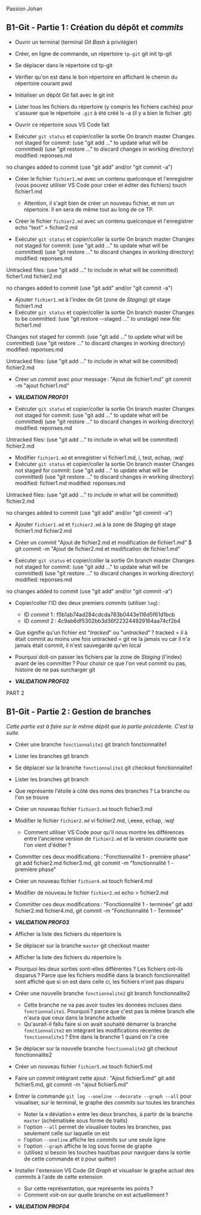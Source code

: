 Passion Johan

## B1-Git - Partie 1 : Création du dépôt et _commits_

- Ouvrir un terminal (terminal _Git Bash_ à privilégier)

- Créer, en ligne de commande, un répertoire `tp-git`
git init tp-git
- Se déplacer dans le répertoire
cd tp-git
- Vérifier qu'on est dans le bon répertoire en affichant le chemin du répertoire courant
pwd
- Initialiser un dépôt Git
fait avec le git init
- Lister tous les fichiers du répertoire (y compris les fichiers cachés) pour s'assurer que le répertoire `.git` à été créé
ls -a (il y a bien le fichier .git)
- Ouvrir ce répertoire sous VS Code
fait
- Exécuter `git status` et copier/coller la sortie
On branch master
Changes not staged for commit:
  (use "git add <file>..." to update what will be committed)
  (use "git restore <file>..." to discard changes in working directory)
        modified:   reponses.md

no changes added to commit (use "git add" and/or "git commit -a")
- Créer le fichier `fichier1.md` avec un contenu quelconque et l'enregistrer (vous pouvez utiliser VS Code pour créer et éditer des fichiers)
touch fichier1.md
  - Attention, il s'agit bien de créer un nouveau fichier, et non un répertoire. Il en sera de même tout au long de ce TP.

- Créer le fichier `fichier2.md` avec un contenu quelconque et l'enregistrer
echo "text" > fichier2.md
- Exécuter `git status` et copier/coller la sortie
On branch master
Changes not staged for commit:
  (use "git add <file>..." to update what will be committed)
  (use "git restore <file>..." to discard changes in working directory)
        modified:   reponses.md

Untracked files:
  (use "git add <file>..." to include in what will be committed)
        ficher1.md
        fichier2.md

no changes added to commit (use "git add" and/or "git commit -a")

- Ajouter `fichier1.md` à l'index de Git (zone de _Staging_)
git stage fichier1.md 
- Exécuter `git status` et copier/coller la sortie
On branch master
Changes to be committed:
  (use "git restore --staged <file>..." to unstage)
        new file:   ficher1.md

Changes not staged for commit:
  (use "git add <file>..." to update what will be committed)
  (use "git restore <file>..." to discard changes in working directory)
        modified:   reponses.md

Untracked files:
  (use "git add <file>..." to include in what will be committed)
        fichier2.md

- Créer un _commit_ avec pour message : "Ajout de fichier1.md"
git commit -m "ajout fichier1.md"
- **_VALIDATION PROF01_**

- Exécuter `git status` et copier/coller la sortie
On branch master
Changes not staged for commit:
  (use "git add <file>..." to update what will be committed)
  (use "git restore <file>..." to discard changes in working directory)
        modified:   reponses.md

Untracked files:
  (use "git add <file>..." to include in what will be committed)
        fichier2.md


- Modifier `fichier1.md` et enregistrer
vi fichier1.md, i, test, echap, :wq!
- Exécuter `git status` et copier/coller la sortie
On branch master
Changes not staged for commit:
  (use "git add <file>..." to update what will be committed)
  (use "git restore <file>..." to discard changes in working directory)
        modified:   fichier1.md
        modified:   reponses.md

Untracked files:
  (use "git add <file>..." to include in what will be committed)
        fichier2.md

no changes added to commit (use "git add" and/or "git commit -a")

- Ajouter `fichier1.md` et `fichier2.md` à la zone de _Staging_
git stage fichier1.md fichier2.md

- Créer un _commit_ "Ajout de fichier2.md et modification de fichier1.md"
$ git commit -m "Ajout de fichier2.md et modification de fichier1.md"

- Exécuter `git status` et copier/coller la sortie
On branch master
Changes not staged for commit:
  (use "git add <file>..." to update what will be committed)
  (use "git restore <file>..." to discard changes in working directory)
        modified:   reponses.md

no changes added to commit (use "git add" and/or "git commit -a")

- Copier/coller l'ID des deux premiers _commits_ (utiliser `log`) :

  - ID _commit_ 1 : f5b1ab74ad284cdcda783b0443e116d5f61d1bcb
  - ID _commit_ 2 : 4c9ab6df5302bb3d36f223244929164aa74cf2b4

- Que signifie qu'un fichier est "_tracked_" ou "_untracked_" ?
tracked = il à était commit au moins une fois
untracked = git ne la jamais vu car il n'a jamais était commit, il n'est sauvegardé qu'en local
- Pourquoi doit-on passer les fichiers par la zone de _Staging_ (l'index) avant de les committer ?
Pour choisir ce que l'on veut commit ou pas, histoire de ne pas surcharger git
- **_VALIDATION PROF02_**







PART 2




## B1-Git - Partie 2 : Gestion de branches

_Cette partie est à faire sur le même dépôt que la partie précédente. C'est la suite._

- Créer une branche `fonctionnalite1`
git branch fonctionnalite1
- Lister les branches
git branch 
- Se déplacer sur la branche `fonctionnalite1`
git checkout fonctionnalite1
- Lister les branches
git branch
- Que représente l'étoile à côté des noms des branches ?
La branche ou l'on se trouve
- Créer un nouveau fichier `fichier3.md`
touch fichier3.md
- Modifier le fichier `fichier2.md`
vi fichier2.md, i,eeee, echap, :wq!
  - Comment utiliser VS Code pour qu'il nous montre les différences entre l'ancienne version de `fichier2.md` et la version courante que l'on vient d'éditer ?

- Committer ces deux modifications : "Fonctionnalité 1 - première phase"
git add fichier2.md fichier3.md, git commit -m "fonctionnalité 1 - première phase"
- Créer un nouveau fichier `fichier4.md`
touch fichier4.md
- Modifier de nouveau le fichier `fichier2.md`
echo > fichier2.md
- Committer ces deux modifications : "Fonctionnalité 1 - terminée"
git add fichier2.md fichier4.md, git commit -m "Fonctionnalité 1 - Terminée"
- **_VALIDATION PROF03_**

- Afficher la liste des fichiers du répertoire
ls
- Se déplacer sur la branche `master`
git checkout master
- Afficher la liste des fichiers du répertoire
ls
- Pourquoi les deux sorties sont-elles différentes ? Les fichiers ont-ils disparus ?
Parce que les fichiers modifié dans la branch fonctionnalite1 sont affiché que si on est dans celle ci, les fichiers n'ont pas disparu
- Créer une nouvelle branche `fonctionnalite2`
git branch fonctionnalite2
  - Cette branche ne va pas avoir toutes les données incluses dans `fonctionnalite1`. Pourquoi ? parce que c'est pas la même branch elle n'aura que ceux dans la branche actuelle
  - Qu'aurait-il fallu faire si on avait souhaité démarrer la branche `fonctionnalite2` en intégrant les modifications récentes de `fonctionnalite1` ?
    Etre dans la branche 1 quand on l'a crée
- Se déplacer sur la nouvelle branche `fonctionnalite2`
git checkout fonctionnalite2
- Créer un nouveau fichier `fichier5.md`
touch fichier5.md
- Faire un _commit_ intégrant cette ajout : "Ajout fichier5.md"
git add fichier5.md, git commit -m "ajout fichier5.md"
- Entrer la commande `git log --oneline --decorate --graph --all` pour visualiser, sur le terminal, le graphe des _commits_ sur toutes les branches

  - Noter la « déviation » entre les deux branches, à partir de la branche `master` (schématisée sous forme de traits)
  - l'option `--all` permet de visualiser toutes les branches, pas seulement celle sur laquelle on est
  - l'option `--oneline` affiche les _commits_ sur une seule ligne
  - l'option `--graph` affiche le log sous forme de graphe
  - (utilisez si besoin les touches haut/bas pour naviguer dans la sortie de cette commande et `Q` pour quitter)

- Installer l'extension VS Code _Git Graph_ et visualiser le graphe actuel des _commits_ à l'aide de cette extension

  - Sur cette représentation, que représente les points ?
  - Comment voit-on sur quelle branche on est actuellement ?

- **_VALIDATION PROF04_**